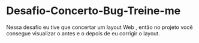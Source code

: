 # Desafio-Concerto-Bug-Treine-me
Nessa desafio eu tive que concertar um layout Web , então no projeto você consegue visualizar o antes e o depois de eu corrigir o layout.
